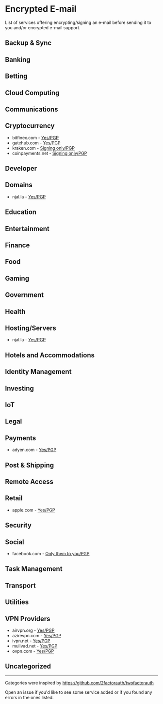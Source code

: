 # Encrypted E-mail

List of services offering encrypting/signing an e-mail before sending it to you and/or encrypted e-mail support.

## Backup & Sync

## Banking

## Betting

## Cloud Computing

## Communications

## Cryptocurrency

 - bitfinex.com - [Yes/PGP](https://www.bitfinex.com/security-policy/)
 - gatehub.com - [Yes/PGP](https://support.gatehub.net/hc/en-us/articles/360021238114-GPG-PGP-Encryption-Support)
 - kraken.com - [Signing only/PGP](https://www.kraken.com/en-us/features/security/pgp)
 - coinpayments.net - [Signing only/PGP](https://www.coinpayments.net/help-signed-emails)

## Developer

## Domains

 - njal.la - [Yes/PGP](https://njal.la/#faq)

## Education

## Entertainment

## Finance

## Food

## Gaming

## Government

## Health

## Hosting/Servers

 - njal.la - [Yes/PGP](https://njal.la/#faq)

## Hotels and Accommodations

## Identity Management

## Investing

## IoT

## Legal

## Payments

 - adyen.com - [Yes/PGP](https://www.adyen.com/pgp)

## Post & Shipping

## Remote Access

## Retail

 - apple.com - [Yes/PGP](https://support.apple.com/en-us/HT201214)

## Security

## Social

 - facebook.com - [Only them to you/PGP](https://facebook.com/notes/799875270786391/)

## Task Management

## Transport

## Utilities

## VPN Providers

 - airvpn.org - [Yes/PGP](https://airvpn.org/contact/)
 - azirevpn.com - [Yes/PGP](https://www.azirevpn.com/pgp)
 - ivpn.net - [Yes/PGP](https://www.ivpn.net/contactus/)
 - mullvad.net - [Yes/PGP](https://mullvad.net/en/help/using-encrypted-email/)
 - ovpn.com - [Yes/PGP](https://www.ovpn.com/en/contact)

## Uncategorized

---

Categories were inspired by https://github.com/2factorauth/twofactorauth

Open an issue if you'd like to see some service added or if you found any errors in the ones listed.
